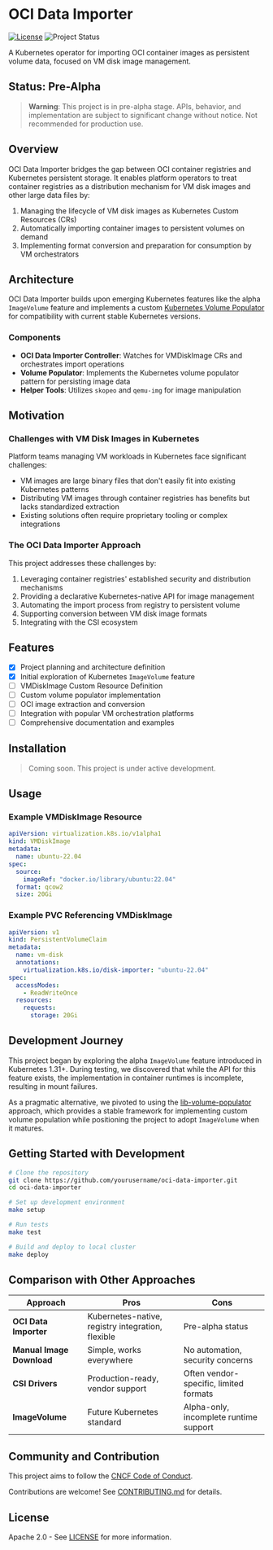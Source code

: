 # OCI Data Importer

[![License](https://img.shields.io/badge/License-Apache%202.0-blue.svg)](LICENSE)
![Project Status](https://img.shields.io/badge/Status-Pre--Alpha-red)

A Kubernetes operator for importing OCI container images as persistent volume data, focused on VM disk image management.

## Status: Pre-Alpha

> **Warning**: This project is in pre-alpha stage. APIs, behavior, and implementation are subject to significant change without notice. Not recommended for production use.

## Overview

OCI Data Importer bridges the gap between OCI container registries and Kubernetes persistent storage. It enables platform operators to treat container registries as a distribution mechanism for VM disk images and other large data files by:

1. Managing the lifecycle of VM disk images as Kubernetes Custom Resources (CRs)
2. Automatically importing container images to persistent volumes on demand
3. Implementing format conversion and preparation for consumption by VM orchestrators

## Architecture

OCI Data Importer builds upon emerging Kubernetes features like the alpha `ImageVolume` feature and implements a custom [Kubernetes Volume Populator](https://github.com/kubernetes-csi/lib-volume-populator) for compatibility with current stable Kubernetes versions.

### Components

- **OCI Data Importer Controller**: Watches for VMDiskImage CRs and orchestrates import operations
- **Volume Populator**: Implements the Kubernetes volume populator pattern for persisting image data
- **Helper Tools**: Utilizes `skopeo` and `qemu-img` for image manipulation

## Motivation

### Challenges with VM Disk Images in Kubernetes

Platform teams managing VM workloads in Kubernetes face significant challenges:

- VM images are large binary files that don't easily fit into existing Kubernetes patterns
- Distributing VM images through container registries has benefits but lacks standardized extraction
- Existing solutions often require proprietary tooling or complex integrations

### The OCI Data Importer Approach

This project addresses these challenges by:

1. Leveraging container registries' established security and distribution mechanisms
2. Providing a declarative Kubernetes-native API for image management
3. Automating the import process from registry to persistent volume
4. Supporting conversion between VM disk image formats
5. Integrating with the CSI ecosystem

## Features

- [x] Project planning and architecture definition
- [x] Initial exploration of Kubernetes `ImageVolume` feature
- [ ] VMDiskImage Custom Resource Definition
- [ ] Custom volume populator implementation
- [ ] OCI image extraction and conversion
- [ ] Integration with popular VM orchestration platforms
- [ ] Comprehensive documentation and examples

## Installation

> Coming soon. This project is under active development.

## Usage

### Example VMDiskImage Resource

```yaml
apiVersion: virtualization.k8s.io/v1alpha1
kind: VMDiskImage
metadata:
  name: ubuntu-22.04
spec:
  source:
    imageRef: "docker.io/library/ubuntu:22.04"
  format: qcow2
  size: 20Gi
```

### Example PVC Referencing VMDiskImage

```yaml
apiVersion: v1
kind: PersistentVolumeClaim
metadata:
  name: vm-disk
  annotations:
    virtualization.k8s.io/disk-importer: "ubuntu-22.04"
spec:
  accessModes:
    - ReadWriteOnce
  resources:
    requests:
      storage: 20Gi
```

## Development Journey

This project began by exploring the alpha `ImageVolume` feature introduced in Kubernetes 1.31+. During testing, we discovered that while the API for this feature exists, the implementation in container runtimes is incomplete, resulting in mount failures.

As a pragmatic alternative, we pivoted to using the [lib-volume-populator](https://github.com/kubernetes-csi/lib-volume-populator) approach, which provides a stable framework for implementing custom volume population while positioning the project to adopt `ImageVolume` when it matures.

## Getting Started with Development

```bash
# Clone the repository
git clone https://github.com/yourusername/oci-data-importer.git
cd oci-data-importer

# Set up development environment
make setup

# Run tests
make test

# Build and deploy to local cluster
make deploy
```

## Comparison with Other Approaches

| Approach | Pros | Cons |
|----------|------|------|
| **OCI Data Importer** | Kubernetes-native, registry integration, flexible | Pre-alpha status |
| **Manual Image Download** | Simple, works everywhere | No automation, security concerns |
| **CSI Drivers** | Production-ready, vendor support | Often vendor-specific, limited formats |
| **ImageVolume** | Future Kubernetes standard | Alpha-only, incomplete runtime support |

## Community and Contribution

This project aims to follow the [CNCF Code of Conduct](https://github.com/cncf/foundation/blob/master/code-of-conduct.md).

Contributions are welcome! See [CONTRIBUTING.md](CONTRIBUTING.md) for details.

## License

Apache 2.0 - See [LICENSE](LICENSE) for more information.